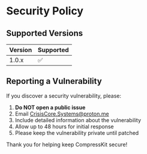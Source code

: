 # Security Policy

## Supported Versions

| Version | Supported          |
| ------- | ------------------ |
| 1.0.x   | :white_check_mark: |

## Reporting a Vulnerability

If you discover a security vulnerability, please:

1. **Do NOT open a public issue**
2. Email CrisisCore.Systems@proton.me
3. Include detailed information about the vulnerability
4. Allow up to 48 hours for initial response
5. Please keep the vulnerability private until patched

Thank you for helping keep CompressKit secure!
